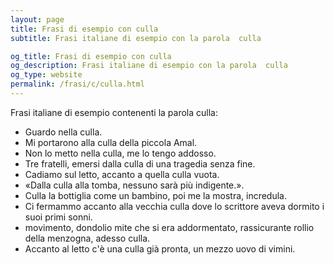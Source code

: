 ```yaml
---
layout: page
title: Frasi di esempio con culla 
subtitle: Frasi italiane di esempio con la parola  culla

og_title: Frasi di esempio con culla 
og_description: Frasi italiane di esempio con la parola  culla
og_type: website
permalink: /frasi/c/culla.html
---
```


Frasi italiane di esempio contenenti la parola culla:


- Guardo nella culla.
- Mi portarono alla culla della piccola Amal.
- Non lo metto nella culla, me lo tengo addosso.
- Tre fratelli, emersi dalla culla di una tragedia senza fine.
- Cadiamo sul letto, accanto a quella culla vuota.
- «Dalla culla alla tomba, nessuno sarà più indigente.».
- Culla la bottiglia come un bambino, poi me la mostra, incredula.
- Ci fermammo accanto alla vecchia culla dove lo scrittore aveva dormito i suoi primi sonni.
- movimento, dondolio mite che si era addormentato, rassicurante rollio della menzogna, adesso culla.
- Accanto al letto c'è una culla già pronta, un mezzo uovo di vimini.
